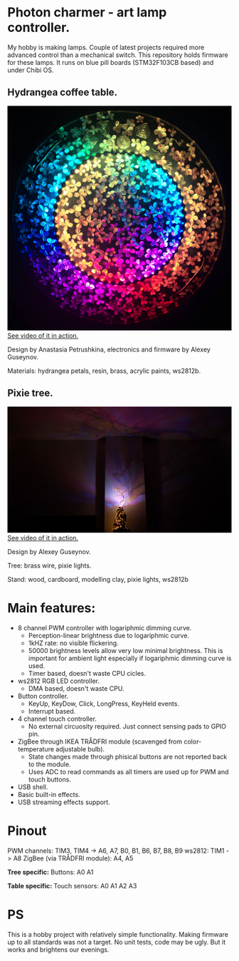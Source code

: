 # Photon charmer - art lamp controller.

My hobby is making lamps. Couple of latest projects required more advanced control than a mechanical switch. This repository holds firmware for these lamps. It runs on blue pill boards (STM32F103CB based) and under Chibi OS.

## Hydrangea coffee table.

[![Coffee table](/images/table_small.jpg)](https://raw.githubusercontent.com/kibergus/photon_charmer/main/images/table.jpg)
[See video of it in action.](https://youtu.be/-L07Zq1sDZU)

Design by Anastasia Petrushkina, electronics and firmware by Alexey Guseynov.

Materials: hydrangea petals, resin, brass, acrylic paints, ws2812b.

## Pixie tree.
[![Pixie tree](/images/tree_lamp_small.jpg)](https://youtu.be/gSbW40JnVsY)
[See video of it in action.](https://youtu.be/gSbW40JnVsY)

Design by Alexey Guseynov.

Tree: brass wire, pixie lights.

Stand: wood, cardboard, modelling clay, pixie lights, ws2812b

# Main features:

* 8 channel PWM controller with logariphmic dimming curve.
  * Perception-linear brightness due to logariphmic curve.
  * 1kHZ rate: no visible flickering.
  * 50000 brightness levels allow very low minimal brightness. This is important for ambient light especially if logariphmic dimming curve is used.
  * Timer based, doesn't waste CPU cicles.
* ws2812 RGB LED controller.
  * DMA based, doesn't waste CPU.
* Button controller.
  * KeyUp, KeyDow, Click, LongPress, KeyHeld events.
  * Interrupt based. 
* 4 channel touch controller.
  * No external circuosity required. Just connect sensing pads to GPIO pin.
* ZigBee through IKEA TRÅDFRI module (scavenged from color-temperature adjustable bulb).
  * State changes made through phisical buttons are not reported back to the module.
  * Uses ADC to read commands as all timers are used up for PWM and touch buttons.
* USB shell.
* Basic built-in effects.
* USB streaming effects support.

# Pinout

PWM channels: TIM3, TIM4 -> A6, A7, B0, B1, B6, B7, B8, B9
ws2812: TIM1 -> A8
ZigBee (via TRÅDFRI module): A4, A5

**Tree specific:**
Buttons: A0 A1

**Table specific:**
Touch sensors: A0 A1 A2 A3

# PS

This is a hobby project with relatively simple functionality. Making firmware up to all standards was not a target. No unit tests, code may be ugly. But it works and brightens our evenings.

